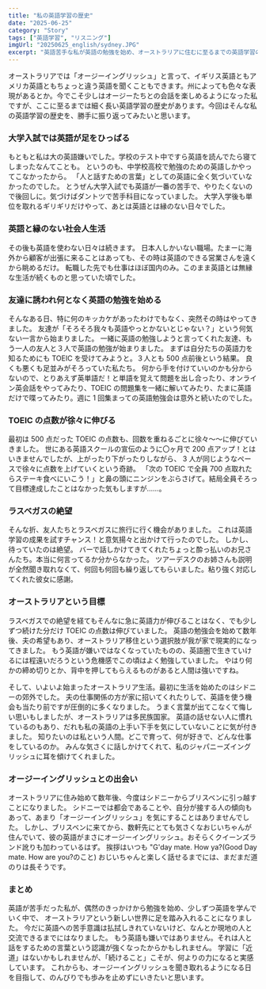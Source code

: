 ```yaml
---
title: "私の英語学習の歴史"
date: "2025-06-25"
category: "Story"
tags: ["英語学習", "リスニング"]
imgUrl: "20250625_english/sydney.JPG"
excerpt: "英語苦手な私が英語の勉強を始め、オーストラリアに住むに至るまでの英語学習の歴史を勝手に振り返ります。"
---
```


オーストラリアでは「オージーイングリッシュ」と言って、イギリス英語ともアメリカ英語ともちょっと違う英語を聞くこともできます。州によっても色々な表現があるとか。今でこそ少しはオージーたちとの会話を楽しめるようになった私ですが、ここに至るまでは細く長い英語学習の歴史があります。今回はそんな私の英語学習の歴史を、勝手に振り返ってみたいと思います。

### 大学入試では英語が足をひっぱる

もともと私は大の英語嫌いでした。学校のテスト中ですら英語を読んでたら寝てしまったなんてことも。
というのも、中学校高校で勉強のための英語しかやってこなかったから。
「人と話すための言葉」としての英語に全く気づいていなかったのでした。
とうぜん大学入試でも英語が一番の苦手で、やりたくないので後回しに。気づけばダントツで苦手科目になっていました。
大学入学後も単位を取れるギリギリだけやって、あとは英語とは縁のない日々でした。

### 英語と縁のない社会人生活

その後も英語を使わない日々は続きます。
日本人しかいない職場。たまーに海外から顧客が出張に来ることはあっても、その時は英語のできる営業さんを遠くから眺めるだけ。
転職した先でも仕事はほぼ国内のみ。このまま英語とは無縁な生活が続くものと思っていた頃でした。

### 友達に誘われ何となく英語の勉強を始める

そんなある日、特に何のキッカケがあったわけでもなく、突然その時はやってきました。
友達が「そろそろ我々も英語やっとかないとじゃない？」という何気ない一言から始まりました。
一緒に英語の勉強しようと言ってくれた友達、もう一人の友人と３人で英語の勉強が始まりました。
まずは自分たちの英語力を知るためにも TOEIC を受けてみようと。３人とも 500 点前後という結果。
良くも悪くも足並みがそろっていた私たち。
何から手を付けていいのかも分からないので、とりあえず英単語だ！と単語を覚えて問題を出し合ったり、オンライン英会話をやってみたり、TOEIC の問題集を一緒に解いてみたり、たまに英語だけで喋ってみたり。週に 1 回集まっての英語勉強会は意外と続いたのでした。

### TOEIC の点数が徐々に伸びる

最初は 500 点だった TOEIC の点数も、回数を重ねるごとに徐々～～に伸びていきました。
世にある英語スクールの宣伝のように〇ヶ月で 200 点アップ！とはいきませんでしたが、上がったり下がったりしながら、
3 人が同じようなペースで徐々に点数を上げていくという奇跡。
「次の TOEIC で全員 700 点取れたらステーキ食べにいこう！」と鼻の頭にニンジンをぶらさげて。結局全員そろって目標達成したことはなかった気もしますが……。

### ラスベガスの絶望

そんな折、友人たちとラスベガスに旅行に行く機会がありました。
これは英語学習の成果を試すチャンス！と意気揚々と出かけて行ったのでした。
しかし、待っていたのは絶望。
バーで話しかけてきてくれたちょっと酔っ払いのお兄さんたち。本当に何言ってるか分からなかった。
ツアーデスクのお姉さんも説明が全然聞き取れなくて、何回も何回も繰り返してもらいました。粘り強く対応してくれた彼女に感謝。

### オーストラリアという目標

ラスベガスでの絶望を経てもそんなに急に英語力が伸びることはなく、でも少しずつ続けた分だけ TOEIC の点数は伸びていました。
英語の勉強会を始めて数年後、夫の希望もあり、オーストラリア移住という選択肢が我が家で現実的になってきました。
もう英語が嫌いではなくなっていたものの、英語圏で生きていけるには程遠いだろうという危機感でこの頃はよく勉強していました。
やはり何かの締め切りとか、背中を押してもらえるものがあると人間は強いですね。

そして、いよいよ始まったオーストラリア生活。最初に生活を始めたのはシドニーの郊外でした。
夫の仕事関係の方が家に招いてくれたりして、英語を使う機会も当たり前ですが圧倒的に多くなりました。
うまく言葉が出てこなくて悔しい思いもしましたが、オーストラリアは多民族国家。
英語の話せない人に慣れているのもあり、だれも私の英語の上手い下手を気にしていないことに気が付きました。
知りたいのは私という人間。どこで育って、何が好きで、どんな仕事をしているのか。
みんな気さくに話しかけてくれて、私のジャパニーズイングリッシュに耳を傾けてくれました。

### オージーイングリッシュとの出会い

オーストラリアに住み始めて数年後、今度はシドニーからブリスベンに引っ越すことになりました。
シドニーでは都会であることや、自分が接する人の傾向もあって、あまり「オージーイングリッシュ」を気にすることはありませんでした。
しかし、ブリスベンに来てから、数軒先にとても気さくなおじいちゃんが住んでいて、彼の英語がまさにオージーイングリッシュ。おそらくクイーンズランド訛りも加わっているはず。
挨拶はいつも "G'day mate. How ya?(Good Day mate. How are you?のこと)
おじいちゃんと楽しく話せるまでには、まだまだ道のりは長そうです。

### まとめ

英語が苦手だった私が、偶然のきっかけから勉強を始め、少しずつ英語を学んでいく中で、
オーストラリアという新しい世界に足を踏み入れることになりました。
今だに英語への苦手意識は払拭しきれていないけど、なんとか現地の人と交流できるまでにはなりました。
もう英語も嫌いではありません。それは人と話をするための言葉という認識が強くなったからかもしれません。
学習に「近道」はないかもしれませんが、「続けること」こそが、何よりの力になると実感しています。
これからも、オージーイングリッシュを聞き取れるようになる日を目指して、のんびりでも歩みを止めずにいきたいと思います。
